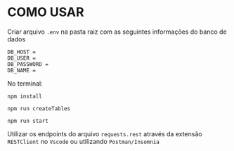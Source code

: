 # COMO USAR

Criar arquivo ```.env``` na pasta raiz com as seguintes informações do banco de dados
```
DB_HOST = 
DB_USER = 
DB_PASSWORD = 
DB_NAME = 
```

No terminal:
```
npm install
```

```
npm run createTables
```

```
npm run start
```

Utilizar os endpoints do arquivo ```requests.rest``` através da extensão ```RESTClient``` no ```Vscode``` ou utilizando ```Postman/Insomnia```